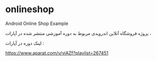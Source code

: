 # onlineshop
Android Online Shop Example

پروژه فروشگاه آنلاین اندرویدی مربوط به دوره آموزشی منتشر شده در آپارات ،

لینک دوره در آپارات : 

https://www.aparat.com/v/viAZf?playlist=267451
